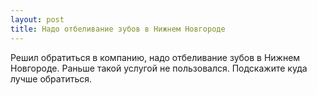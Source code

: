 ```yaml
---
layout: post 
title: Надо отбеливание зубов в Нижнем Новгороде 
--- 
```

Решил обратиться в компанию, надо отбеливание зубов в Нижнем Новгороде. Раньше такой услугой не пользовался. Подскажите куда лучше обратиться.
